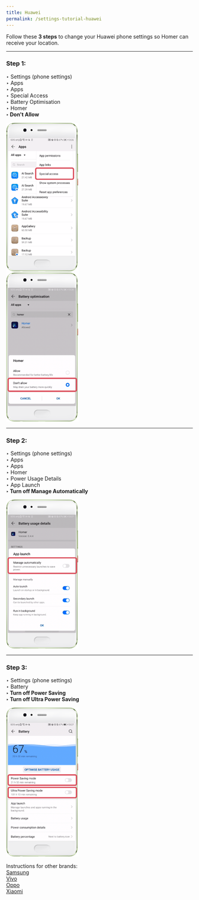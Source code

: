 ```yaml
---
title: Huawei
permalink: /settings-tutorial-huawei
---
```


Follow these **3 steps** to change your Huawei phone settings so Homer can receive your location. 
<hr>

### **Step 1:**<br>
‣ Settings (phone settings)<br>
‣ Apps<br>
‣ Apps<br>
‣ Special Access<br>
‣ Battery Optimisation<br>
‣ Homer<br>
**‣ Don't Allow**

<div class="image-wrapper">
    <img alt='Huawei Step 1 Special Access' style='width:195px;' src='/images/tutorial/huawei1-1.png'><br>
    <img alt='Huawei Step 1 Battery Optimisation' style='width:195px;' src='/images/tutorial/huawei1-2.png'>
</div>

<hr>


### **Step 2:**<br>
‣ Settings (phone settings)<br>
‣ Apps<br>
‣ Apps<br>
‣ Homer<br>
‣ Power Usage Details<br>
‣ App Launch<br>
**‣ Turn off Manage Automatically**

<div class="image-wrapper">
    <img alt='Huawei Step 2' style='width:195px;' src='/images/tutorial/huawei2.png'>
</div>

<hr>

### **Step 3:**<br>
‣ Settings (phone settings)<br>
‣ Battery<br>
**‣ Turn off Power Saving**<br>
**‣ Turn off Ultra Power Saving**

<div class="image-wrapper">
    <img alt='Huawei Step 3' style='width:195px;' src='/images/tutorial/huawei3.png'>
</div>

Instructions for other brands:<br>
<a href="/settings-tutorial-samsung">Samsung</a><br>
<a href="/settings-tutorial-vivo">Vivo</a><br>
<a href="/settings-tutorial-oppo">Oppo</a><br>
<a href="/settings-tutorial-xiaomi">Xiaomi</a><br>